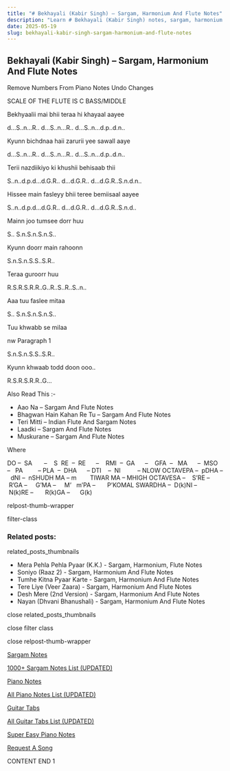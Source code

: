 ```yaml
---
title: "# Bekhayali (Kabir Singh) – Sargam, Harmonium And Flute Notes"
description: "Learn # Bekhayali (Kabir Singh) notes, sargam, harmonium notations and flute notes. Easy step-by-step tutorial for beginners."
date: 2025-05-19
slug: bekhayali-kabir-singh-sargam-harmonium-and-flute-notes
---
```


## Bekhayali (Kabir Singh) – Sargam, Harmonium And Flute Notes

Remove Numbers From Piano Notes
Undo Changes

SCALE OF THE FLUTE IS C BASS/MIDDLE

Bekhyaalii mai bhii teraa hi khayaal aayee

d…S..n…R.. d…S..n…R.. d…S..n…d.p..d.n..

Kyunn bichdnaa haii zarurii yee sawall aaye

d…S..n…R.. d…S..n…R.. d…S..n…d.p..d.n..

Terii nazdiikiyo ki khushii behisaab thii

S..n..d.p.d…d.G.R.. d…d.G.R.. d…d.G.R..S.n.d.n..

Hissee main fasleyy bhii teree bemiisaal aayee

S..n..d.p.d…d.G.R.. d…d.G.R.. d…d.G.R..S.n.d..

Mainn joo tumsee dorr huu

S.. S.n.S.n.S.n.S..

Kyunn doorr main rahoonn

S.n.S.n.S.S..S.R..

Teraa guroorr huu

R.S.R.S.R.R..G..R..S..R..S..n..

Aaa tuu faslee mitaa

S.. S.n.S.n.S.n.S..

Tuu khwabb se milaa

nw Paragraph 1

S.n.S.n.S.S..S.R..

Kyunn khwaab todd doon ooo..

R.S.R.S.R.R..G…



Also Read This :-



* Aao Na – Sargam And Flute Notes
* Bhagwan Hain Kahan Re Tu – Sargam And Flute Notes
* Teri Mitti – Indian Flute And Sargam Notes
* Laadki – Sargam And Flute Notes
* Muskurane – Sargam And Flute Notes

Where



DO –  SA       –    S  RE  –  RE      –    RMI  –  GA      –    GFA  –   MA      –  MSO  –   PA         – PLA  –  DHA      – DTI    –  NI          – NLOW OCTAVEPA –  pDHA –  dNI –  nSHUDH MA – m        TIWAR MA – MHIGH OCTAVESA –    S’RE –     R’GA –     G’MA –     M’   m’PA –       P’KOMAL SWARDHA –  D(k)NI –       N(k)RE –       R(k)GA –      G(k)



relpost-thumb-wrapper

filter-class

### Related posts:

related_posts_thumbnails

* Mera Pehla Pehla Pyaar (K.K.) - Sargam, Harmonium, Flute Notes
* Soniyo (Raaz 2) - Sargam, Harmonium And Flute Notes
* Tumhe Kitna Pyaar Karte - Sargam, Harmonium And Flute Notes
* Tere Liye (Veer Zaara) - Sargam, Harmonium And Flute Notes
* Desh Mere (2nd Version) - Sargam, Harmonium And Flute Notes
* Nayan (Dhvani Bhanushali) - Sargam, Harmonium And Flute Notes

close related_posts_thumbnails

close filter class

close relpost-thumb-wrapper

[Sargam Notes](/sargam-notes.html)

[1000+ Sargam Notes List (UPDATED)](/all-songs-list-sargam-notes.html)

[Piano Notes](/piano-notes.html)

[All Piano Notes List (UPDATED)](/all-songs-list-piano-notes.html)

[Guitar Tabs](/guitar-tabs.html)

[All Guitar Tabs List (UPDATED)](/all-songs-list-guitar-tabs.html)

[Super Easy Piano Notes](https://studywall.in/)

[Request A Song](/request-a-song.html)

CONTENT END 1

